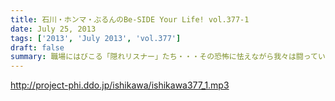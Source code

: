 ```yaml
---
title: 石川・ホンマ・ぶるんのBe-SIDE Your Life! vol.377-1
date: July 25, 2013
tags: ['2013', 'July 2013', 'vol.377']
draft: false
summary: 職場にはびこる「隠れリスナー」たち・・・その恐怖に怯えながら我々は闘っているのです。「番組聴いてました！」 のタイミング選びは慎重に。しかし早めに、だ！ＮＡＭＡＥ
---
```


http://project-phi.ddo.jp/ishikawa/ishikawa377_1.mp3